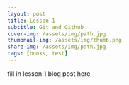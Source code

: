 ```yaml
---
layout: post
title: Lesson 1 
subtitle: Git and Github
cover-img: /assets/img/path.jpg
thumbnail-img: /assets/img/thumb.png
share-img: /assets/img/path.jpg
tags: [books, test]
---
```


fill in lesson 1 blog post here 

